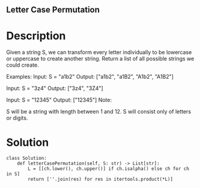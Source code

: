 Letter Case Permutation
---

# Description
Given a string S, we can transform every letter individually to be lowercase or uppercase to create another string.  Return a list of all possible strings we could create.

Examples:
Input: S = "a1b2"
Output: ["a1b2", "a1B2", "A1b2", "A1B2"]

Input: S = "3z4"
Output: ["3z4", "3Z4"]

Input: S = "12345"
Output: ["12345"]
Note:

S will be a string with length between 1 and 12.
S will consist only of letters or digits.

# Solution
```python3
class Solution:
    def letterCasePermutation(self, S: str) -> List[str]:
        L = [[ch.lower(), ch.upper()] if ch.isalpha() else ch for ch in S]
        return [''.join(res) for res in itertools.product(*L)]
```
